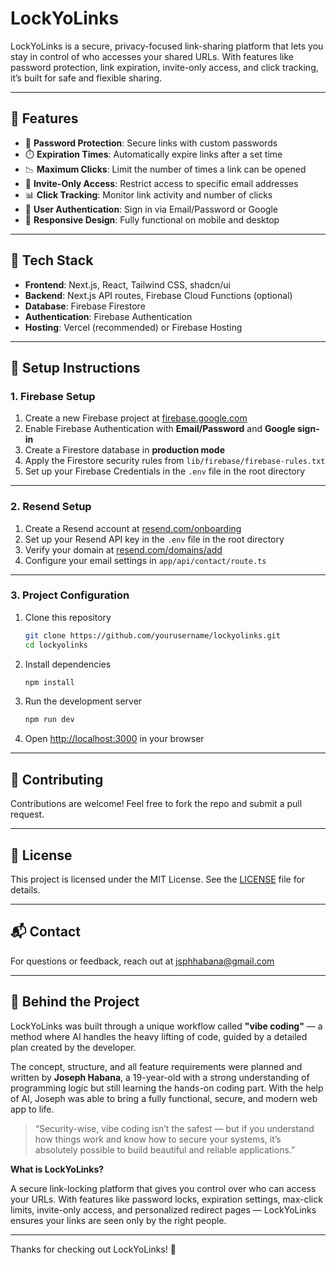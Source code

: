 # LockYoLinks

LockYoLinks is a secure, privacy-focused link-sharing platform that lets you stay in control of who accesses your shared URLs. With features like password protection, link expiration, invite-only access, and click tracking, it’s built for safe and flexible sharing.

---

## 🚀 Features

- 🔐 **Password Protection**: Secure links with custom passwords
- ⏱️ **Expiration Times**: Automatically expire links after a set time
- 📉 **Maximum Clicks**: Limit the number of times a link can be opened
- 📧 **Invite-Only Access**: Restrict access to specific email addresses
- 📊 **Click Tracking**: Monitor link activity and number of clicks
- 👤 **User Authentication**: Sign in via Email/Password or Google
- 📱 **Responsive Design**: Fully functional on mobile and desktop

---

## 💠 Tech Stack

- **Frontend**: Next.js, React, Tailwind CSS, shadcn/ui
- **Backend**: Next.js API routes, Firebase Cloud Functions (optional)
- **Database**: Firebase Firestore
- **Authentication**: Firebase Authentication
- **Hosting**: Vercel (recommended) or Firebase Hosting

---

## 🔧 Setup Instructions

### 1. Firebase Setup

1. Create a new Firebase project at [firebase.google.com](https://console.firebase.google.com/)
2. Enable Firebase Authentication with **Email/Password** and **Google sign-in**
3. Create a Firestore database in **production mode**
4. Apply the Firestore security rules from `lib/firebase/firebase-rules.txt`
5. Set up your Firebase Credentials in the `.env` file in the root directory

---

### 2. Resend Setup

1. Create a Resend account at [resend.com/onboarding](https://resend.com/onboarding)
2. Set up your Resend API key in the `.env` file in the root directory
3. Verify your domain at [resend.com/domains/add](https://resend.com/domains/add)
4. Configure your email settings in `app/api/contact/route.ts`

---

### 3. Project Configuration

1. Clone this repository

   ```bash
   git clone https://github.com/yourusername/lockyolinks.git
   cd lockyolinks
   ```

2. Install dependencies

   ```bash
   npm install
   ```

3. Run the development server

   ```bash
   npm run dev
   ```

4. Open [http://localhost:3000](http://localhost:3000) in your browser

---

## 🤝 Contributing

Contributions are welcome! Feel free to fork the repo and submit a pull request.

---

## 📄 License

This project is licensed under the MIT License. See the [LICENSE](LICENSE) file for details.

---

## 📬 Contact

For questions or feedback, reach out at [jsphhabana@gmail.com](mailto:youremail@example.com)

---

## 🤖 Behind the Project

LockYoLinks was built through a unique workflow called **"vibe coding"** — a method where AI handles the heavy lifting of code, guided by a detailed plan created by the developer.

The concept, structure, and all feature requirements were planned and written by **Joseph Habana**, a 19-year-old with a strong understanding of programming logic but still learning the hands-on coding part. With the help of AI, Joseph was able to bring a fully functional, secure, and modern web app to life.

> “Security-wise, vibe coding isn’t the safest — but if you understand how things work and know how to secure your systems, it’s absolutely possible to build beautiful and reliable applications.”

**What is LockYoLinks?**

A secure link-locking platform that gives you control over who can access your URLs. With features like password locks, expiration settings, max-click limits, invite-only access, and personalized redirect pages — LockYoLinks ensures your links are seen only by the right people.

---

Thanks for checking out LockYoLinks! 🔐

